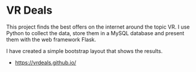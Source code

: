 # VR Deals
This project finds the best offers on the internet around the topic VR. I use Python to collect the data, store them in a MySQL database and present them with the web framework Flask.

I have created a simple bootstrap layout that shows the results.
 
- https://vrdeals.github.io/

